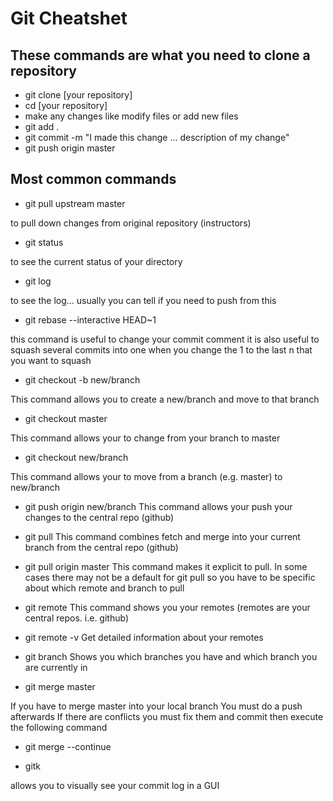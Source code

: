 # Git Cheatshet

## These commands are what you need to clone a repository
- git clone [your repository]
- cd [your repository]
- make any changes like modify files or add new files
- git add .
- git commit -m "I made this change ... description of my change"
- git push origin master

## Most common commands

- git pull upstream master

to pull down changes from original repository (instructors)

- git status

to see the current status of your directory

- git log

to see the log... usually you can tell if you need to push from this

- git rebase --interactive HEAD~1 

this command is useful to change your commit comment 
it is also useful to squash several commits into one when
you change the 1 to the last n that you want to squash

- git checkout -b new/branch

This command allows you to create a new/branch
and move to that branch

- git checkout master

This command allows your to change from your branch to master

- git checkout new/branch

This command allows your to move from a branch (e.g. master) to new/branch

- git push origin new/branch
This command allows your push your changes to the central repo (github)

- git pull
This command combines fetch and merge into your current branch from the central repo (github)

- git pull origin master
This command makes it explicit to pull. In some cases there may not be a default for git pull so you have to be specific about which remote and branch to pull

- git remote
This command shows you your remotes (remotes are your central repos. i.e. github)

- git remote -v
Get detailed information about your remotes

- git branch
Shows you which branches you have and which branch you are currently in

- git merge master

If you have to merge master into your local branch
You must do a push afterwards
If there are conflicts you must fix them and commit then execute the following command

- git merge --continue

- gitk 

allows you to visually see your commit log in a GUI

